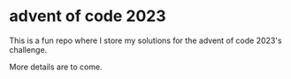 # advent of code 2023 

This is a fun repo where I store my solutions for the advent of code 2023's challenge.

More details are to come.